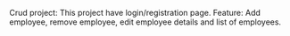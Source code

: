 Crud project:
This project have login/registration page.
Feature: Add employee, remove employee, edit employee details and list of employees.
